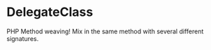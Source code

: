 DelegateClass
=============

PHP Method weaving! Mix in the same method with several different signatures.